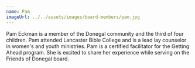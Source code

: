 ```yaml
---
name: Pam
imageUrl: ../../assets/images/board-members/pam.jpg
---
```


Pam Eckman is a member of the Donegal community and the third of four children. Pam attended Lancaster Bible College and is a lead lay counselor in women's and youth ministries. Pam is a certified facilitator for the Getting Ahead program. She is excited to share her experience while serving on the Friends of Donegal board.
